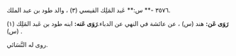 ٣٥٧٦ -** س:** عَبد المَلِك القيسي (٣) ، والد طود بن عبد الملك.

**رَوَى عَن:** هند (س) ، عن عائشة في النهي عن الدباء.**رَوَى عَنه:** ابنه طود بن عَبد المَلِك (١) (س) .

روى له النَّسَائي.